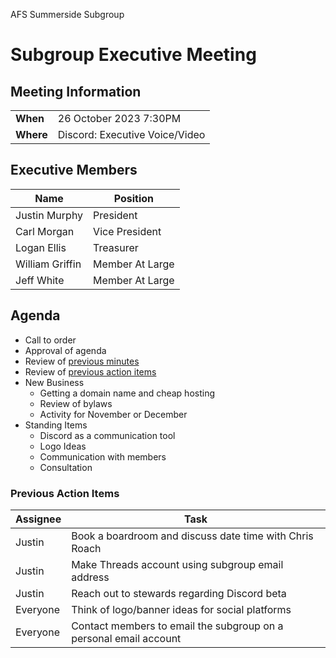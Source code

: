 <div class='agenda-header'>

AFS Summerside Subgroup
# Subgroup Executive Meeting

</div>

<div class='agenda-meet-info'>

## Meeting Information

|       |                                    |
|-------|------------------------------------|
| **When**  | 26 October 2023 7:30PM         |
| **Where** | Discord: Executive Voice/Video |

</div>

<div class='agenda-executive'>

## Executive Members

| **Name**        | **Position**    |
|-----------------|-----------------|
| Justin Murphy   | President       |
| Carl Morgan     | Vice President  |
| Logan Ellis     | Treasurer       |
| William Griffin | Member At Large |
| Jeff White      | Member At Large |
</div>

<div class='agenda-body'>

## Agenda

- Call to order
- Approval of agenda
- Review of [previous minutes](https://github.com/AFS-Summerside/meetingDocuments/blob/main/Meeting/2023-09-29_minutes.md)
- Review of [previous action items](#previous-action-items)
- New Business
  - Getting a domain name and cheap hosting
  - Review of bylaws
  - Activity for November or December
- Standing Items
  - Discord as a communication tool
  - Logo Ideas
  - Communication with members
  - Consultation
  
</div>
<div class='agenda-actions'>

### Previous Action Items
| **Assignee** |**Task**                                                           |
|--------------|-------------------------------------------------------------------|
| Justin       | Book a boardroom and discuss date time with Chris Roach           |
| Justin       | Make Threads account using subgroup email address                 |
| Justin       | Reach out to stewards regarding Discord beta                      |
| Everyone     | Think of logo/banner ideas for social platforms                   |
| Everyone     | Contact members to email the subgroup on a personal email account |

</div>
